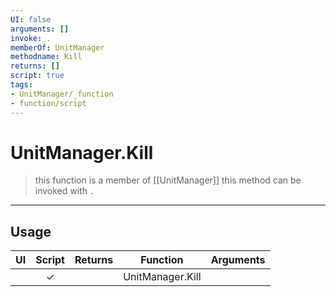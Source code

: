 ```yaml
---
UI: false
arguments: []
invoke: .
memberOf: UnitManager
methodname: Kill
returns: []
script: true
tags:
- UnitManager/_function
- function/script
---
```

# UnitManager.Kill
> this function is a member of [[UnitManager]]
> this method can be invoked with `.`
-----
## Usage
|  UI | Script | Returns | Function | Arguments |
|:---:|:------:|-------:|:--------:|:---------|
| |✓||UnitManager.Kill||
